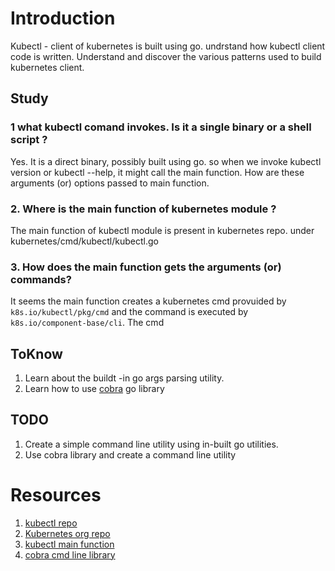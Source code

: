 # Introduction
Kubectl - client of kubernetes is built using go. undrstand how kubectl client code is written. Understand and discover the various patterns used to build kubernetes client.

## Study
    
### **1** what kubectl comand invokes. Is it a single binary or a shell script ?
Yes. It is a direct binary, possibly built using go. so when we invoke kubectl version or kubectl --help, it might call the main function. How are these arguments (or) options passed to main function.

### **2.** Where is the main function of kubernetes module ?
The main function of kubectl module is present in kubernetes repo. under kubernetes/cmd/kubectl/kubectl.go

### **3.** How does the main function gets the arguments (or) commands?
It seems the main function creates a kubernetes cmd provuided by ```k8s.io/kubectl/pkg/cmd``` and the command is executed by ```k8s.io/component-base/cli```. The cmd 

## ToKnow
1. Learn about the buildt -in go args parsing utility.
2. Learn how to use [cobra](https://github.com/spf13/cobra) go library

## TODO
1. Create a simple command line utility using in-built go utilities.
2. Use cobra library and create a command line utility

# Resources
1. [kubectl repo](https://github.com/kubernetes/kubectl)
2. [Kubernetes org repo](https://github.com/kubernetes)
3. [kubectl main function](https://github.com/kubernetes/kubernetes/blob/master/cmd/kubectl/kubectl.go)
4. [cobra cmd line library](https://github.com/spf13/cobra)